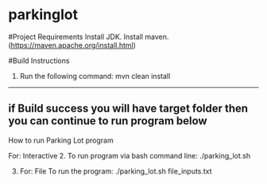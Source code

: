 # parkinglot

#Project Requirements
Install JDK.
Install maven. (https://maven.apache.org/install.html)

#Build Instructions
1. Run the following command:
mvn clean install

---------------------------------------------------------------------------------------
if Build success you will have target folder then you can continue to run program below
---------------------------------------------------------------------------------------

How to run Parking Lot program

For: Interactive
2. To run program via bash command line:
./parking_lot.sh

3. For: File
To run the program:
./parking_lot.sh file_inputs.txt
